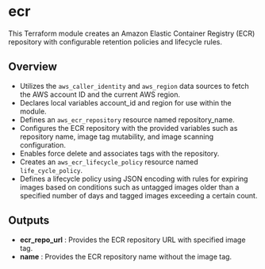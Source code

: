 # ecr

This Terraform module creates an Amazon Elastic Container Registry (ECR) repository with configurable retention policies and lifecycle rules.

## Overview

- Utilizes the `aws_caller_identity` and `aws_region` data sources to fetch the AWS account ID and the current AWS region.
- Declares local variables account_id and region for use within the module.
- Defines an `aws_ecr_repository` resource named repository_name.
- Configures the ECR repository with the provided variables such as repository name, image tag mutability, and image scanning configuration.
- Enables force delete and associates tags with the repository.
- Creates an `aws_ecr_lifecycle_policy` resource named `life_cycle_policy`.
- Defines a lifecycle policy using JSON encoding with rules for expiring images based on conditions such as untagged images older than a specified number of days and tagged images exceeding a certain count.

## Outputs

- **ecr_repo_url** : Provides the ECR repository URL with specified image tag.
- **name** : Provides the ECR repository name without the image tag.

